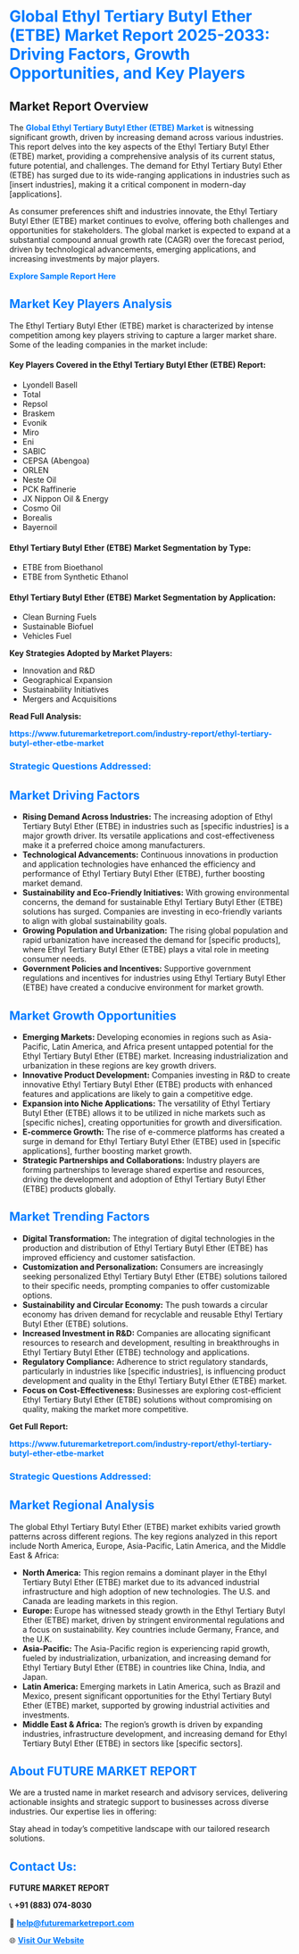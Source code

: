<h1 style="color: #007BFF;">Global Ethyl Tertiary Butyl Ether (ETBE) Market Report 2025-2033: Driving Factors, Growth Opportunities, and Key Players</h1>

<section id="overview">
<h2>Market Report Overview</h2>
<p>The <a href="https://www.futuremarketreport.com/industry-report/ethyl-tertiary-butyl-ether-etbe-market" style="color: #007BFF; text-decoration: none;"><strong>Global Ethyl Tertiary Butyl Ether (ETBE) Market</strong></a> is witnessing significant growth, driven by increasing demand across various industries. This report delves into the key aspects of the Ethyl Tertiary Butyl Ether (ETBE) market, providing a comprehensive analysis of its current status, future potential, and challenges. The demand for Ethyl Tertiary Butyl Ether (ETBE) has surged due to its wide-ranging applications in industries such as [insert industries], making it a critical component in modern-day [applications].</p>
<p>As consumer preferences shift and industries innovate, the Ethyl Tertiary Butyl Ether (ETBE) market continues to evolve, offering both challenges and opportunities for stakeholders. The global market is expected to expand at a substantial compound annual growth rate (CAGR) over the forecast period, driven by technological advancements, emerging applications, and increasing investments by major players.</p>
</section>

<section id="overview">
<p><a href="https://www.futuremarketreport.com/request-sample/reportId=91683" style="color: #007BFF; text-decoration: none;"><strong>Explore Sample Report Here</strong></a></p>
</section>

<section id="key-players">
<h2 style="color: #007BFF;">Market Key Players Analysis</h2>
<p>The Ethyl Tertiary Butyl Ether (ETBE) market is characterized by intense competition among key players striving to capture a larger market share. Some of the leading companies in the market include:</p>
<h4>Key Players Covered in the Ethyl Tertiary Butyl Ether (ETBE) Report:</h4>
<ul><li>Lyondell Basell</li><li>Total</li><li>Repsol</li><li>Braskem</li><li>Evonik</li><li>Miro</li><li>Eni</li><li>SABIC</li><li>CEPSA (Abengoa)</li><li>ORLEN</li><li>Neste Oil</li><li>PCK Raffinerie</li><li>JX Nippon Oil &amp; Energy</li><li>Cosmo Oil</li><li>Borealis</li><li>Bayernoil</li></ul>
<h4>Ethyl Tertiary Butyl Ether (ETBE) Market Segmentation by Type:</h4>
<ul><li>ETBE from Bioethanol</li><li>ETBE from Synthetic Ethanol</li></ul>

<h4>Ethyl Tertiary Butyl Ether (ETBE) Market Segmentation by Application:</h4>
<ul><li>Clean Burning Fuels</li><li>Sustainable Biofuel</li><li>Vehicles Fuel</li></ul>
<p><strong>Key Strategies Adopted by Market Players:</strong></p>
<ul>
<li>Innovation and R&D</li>
<li>Geographical Expansion</li>
<li>Sustainability Initiatives</li>
<li>Mergers and Acquisitions</li>
</ul>
</section>

<section>
<p><strong>Read Full Analysis: </strong></p><a href="https://www.futuremarketreport.com/industry-report/ethyl-tertiary-butyl-ether-etbe-market" style="color: #007BFF; text-decoration: none;"><strong>https://www.futuremarketreport.com/industry-report/ethyl-tertiary-butyl-ether-etbe-market</strong></a>
<h3 style="color: #007BFF;">Strategic Questions Addressed:</h3>
</section>

<section id="driving-factors">
<h2 style="color: #007BFF;">Market Driving Factors</h2>
<ul>
<li><strong>Rising Demand Across Industries:</strong> The increasing adoption of Ethyl Tertiary Butyl Ether (ETBE) in industries such as [specific industries] is a major growth driver. Its versatile applications and cost-effectiveness make it a preferred choice among manufacturers.</li>
<li><strong>Technological Advancements:</strong> Continuous innovations in production and application technologies have enhanced the efficiency and performance of Ethyl Tertiary Butyl Ether (ETBE), further boosting market demand.</li>
<li><strong>Sustainability and Eco-Friendly Initiatives:</strong> With growing environmental concerns, the demand for sustainable Ethyl Tertiary Butyl Ether (ETBE) solutions has surged. Companies are investing in eco-friendly variants to align with global sustainability goals.</li>
<li><strong>Growing Population and Urbanization:</strong> The rising global population and rapid urbanization have increased the demand for [specific products], where Ethyl Tertiary Butyl Ether (ETBE) plays a vital role in meeting consumer needs.</li>
<li><strong>Government Policies and Incentives:</strong> Supportive government regulations and incentives for industries using Ethyl Tertiary Butyl Ether (ETBE) have created a conducive environment for market growth.</li>
</ul>
</section>

<section id="growth-opportunities">
<h2 style="color: #007BFF;">Market Growth Opportunities</h2>
<ul>
<li><strong>Emerging Markets:</strong> Developing economies in regions such as Asia-Pacific, Latin America, and Africa present untapped potential for the Ethyl Tertiary Butyl Ether (ETBE) market. Increasing industrialization and urbanization in these regions are key growth drivers.</li>
<li><strong>Innovative Product Development:</strong> Companies investing in R&D to create innovative Ethyl Tertiary Butyl Ether (ETBE) products with enhanced features and applications are likely to gain a competitive edge.</li>
<li><strong>Expansion into Niche Applications:</strong> The versatility of Ethyl Tertiary Butyl Ether (ETBE) allows it to be utilized in niche markets such as [specific niches], creating opportunities for growth and diversification.</li>
<li><strong>E-commerce Growth:</strong> The rise of e-commerce platforms has created a surge in demand for Ethyl Tertiary Butyl Ether (ETBE) used in [specific applications], further boosting market growth.</li>
<li><strong>Strategic Partnerships and Collaborations:</strong> Industry players are forming partnerships to leverage shared expertise and resources, driving the development and adoption of Ethyl Tertiary Butyl Ether (ETBE) products globally.</li>
</ul>
</section>

<section id="trending-factors">
<h2 style="color: #007BFF;">Market Trending Factors</h2>
<ul>
<li><strong>Digital Transformation:</strong> The integration of digital technologies in the production and distribution of Ethyl Tertiary Butyl Ether (ETBE) has improved efficiency and customer satisfaction.</li>
<li><strong>Customization and Personalization:</strong> Consumers are increasingly seeking personalized Ethyl Tertiary Butyl Ether (ETBE) solutions tailored to their specific needs, prompting companies to offer customizable options.</li>
<li><strong>Sustainability and Circular Economy:</strong> The push towards a circular economy has driven demand for recyclable and reusable Ethyl Tertiary Butyl Ether (ETBE) solutions.</li>
<li><strong>Increased Investment in R&D:</strong> Companies are allocating significant resources to research and development, resulting in breakthroughs in Ethyl Tertiary Butyl Ether (ETBE) technology and applications.</li>
<li><strong>Regulatory Compliance:</strong> Adherence to strict regulatory standards, particularly in industries like [specific industries], is influencing product development and quality in the Ethyl Tertiary Butyl Ether (ETBE) market.</li>
<li><strong>Focus on Cost-Effectiveness:</strong> Businesses are exploring cost-efficient Ethyl Tertiary Butyl Ether (ETBE) solutions without compromising on quality, making the market more competitive.</li>
</ul>
</section>

<section>
<p><strong>Get Full Report: </strong></p><a href="https://www.futuremarketreport.com/industry-report/ethyl-tertiary-butyl-ether-etbe-market" style="color: #007BFF; text-decoration: none;"><strong>https://www.futuremarketreport.com/industry-report/ethyl-tertiary-butyl-ether-etbe-market</strong></a>
<h3 style="color: #007BFF;">Strategic Questions Addressed:</h3>
</section>


<section id="regional-analysis">
<h2 style="color: #007BFF;">Market Regional Analysis</h2>
<p>The global Ethyl Tertiary Butyl Ether (ETBE) market exhibits varied growth patterns across different regions. The key regions analyzed in this report include North America, Europe, Asia-Pacific, Latin America, and the Middle East & Africa:</p>
<ul>
<li><strong>North America:</strong> This region remains a dominant player in the Ethyl Tertiary Butyl Ether (ETBE) market due to its advanced industrial infrastructure and high adoption of new technologies. The U.S. and Canada are leading markets in this region.</li>
<li><strong>Europe:</strong> Europe has witnessed steady growth in the Ethyl Tertiary Butyl Ether (ETBE) market, driven by stringent environmental regulations and a focus on sustainability. Key countries include Germany, France, and the U.K.</li>
<li><strong>Asia-Pacific:</strong> The Asia-Pacific region is experiencing rapid growth, fueled by industrialization, urbanization, and increasing demand for Ethyl Tertiary Butyl Ether (ETBE) in countries like China, India, and Japan.</li>
<li><strong>Latin America:</strong> Emerging markets in Latin America, such as Brazil and Mexico, present significant opportunities for the Ethyl Tertiary Butyl Ether (ETBE) market, supported by growing industrial activities and investments.</li>
<li><strong>Middle East & Africa:</strong> The region’s growth is driven by expanding industries, infrastructure development, and increasing demand for Ethyl Tertiary Butyl Ether (ETBE) in sectors like [specific sectors].</li>
</ul>
</section>

<footer>
<h2 style="color: #007BFF;">About FUTURE MARKET REPORT</h2>
<p>We are a trusted name in market research and advisory services, delivering actionable insights and strategic support to businesses across diverse industries. Our expertise lies in offering:</p>

<p>Stay ahead in today’s competitive landscape with our tailored research solutions.</p>

<h2 style="color: #007BFF;">Contact Us:</h2>
<p><strong>FUTURE MARKET REPORT</strong></p>
<p>📞 <strong>+91 (883) 074-8030</strong></p>
<p>📧 <strong><a href="mailto:help@futuremarketreport.com" style="color: #007BFF;">help@futuremarketreport.com</a></strong></p>
<p>🌐 <strong><a href="https://www.futuremarketreport.com/" style="color: #007BFF;">Visit Our Website</a></strong></p>
</footer>